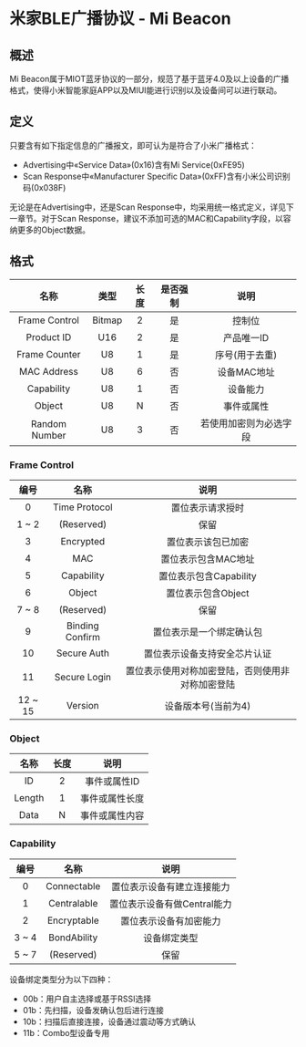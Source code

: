 # 米家BLE广播协议 - Mi Beacon

## 概述

Mi Beacon属于MIOT蓝牙协议的一部分，规范了基于蓝牙4.0及以上设备的广播格式，使得小米智能家庭APP以及MIUI能进行识别以及设备间可以进行联动。

## 定义

只要含有如下指定信息的广播报文，即可认为是符合了小米广播格式：

- Advertising中«Service Data»(0x16)含有Mi Service(0xFE95)
- Scan Response中«Manufacturer Specific Data»(0xFF)含有小米公司识别码(0x038F)

无论是在Advertising中，还是Scan Response中，均采用统一格式定义，详见下一章节。对于Scan Response，建议不添加可选的MAC和Capability字段，以容纳更多的Object数据。

## 格式

|      名称      |  类型  | 长度  | 是否强制 |     说明       |
|:-------------:|:------:|:----:|:-------:|:-------------:|
| Frame Control | Bitmap |  2   |   是    |  控制位        |
| Product ID    | U16    |  2   |   是    | 产品唯一ID      |
| Frame Counter | U8     |  1   |   是    | 序号(用于去重)   |
| MAC Address   | U8     |  6   |   否    | 设备MAC地址     |
| Capability    | U8     |  1   |   否    | 设备能力        |
| Object        | U8     |  N   |   否    | 事件或属性      |
| Random Number |U8|3|否     | 若使用加密则为必选字段 |

### Frame Control

|    编号  |   名称         |            说明       |
|:--------:|:-------------:|:--------------------:|
|  0       | Time Protocol | 置位表示请求授时        |
|  1 ~ 2   | (Reserved)    |        保留           |
|  3       | Encrypted     | 置位表示该包已加密      |
|  4       | MAC           | 置位表示包含MAC地址     |
|  5       | Capability    | 置位表示包含Capability |
|  6       | Object        | 置位表示包含Object     |
|  7 ~ 8   | (Reserved)    |        保留           |
|  9       | Binding Confirm| 置位表示是一个绑定确认包|
|  10      | Secure Auth   | 置位表示设备支持安全芯片认证|
|  11      | Secure Login  | 置位表示使用对称加密登陆，否则使用非对称加密登陆|
|  12 ~ 15 | Version       | 设备版本号(当前为4) |

### Object

|    名称  |     长度       |            说明       |
|:--------:|:-------------:|:--------------------:|
|   ID     |    2          |    事件或属性ID        |
|   Length |    1          |    事件或属性长度       |
|   Data   |    N          |    事件或属性内容       |

### Capability

|    编号  |   名称         |            说明         |
|:--------:|:-------------:|:----------------------:|
|  0       |  Connectable  | 置位表示设备有建立连接能力 |
|  1   | Centralable | 置位表示设备有做Central能力 |
|  2   | Encryptable | 置位表示设备有加密能力 |
|  3 ~ 4   | BondAbility | 设备绑定类型 |
| 5 ~ 7 | (Reserved) | 保留 |

设备绑定类型分为以下四种：

- 00b：用户自主选择或基于RSSI选择
- 01b：先扫描，设备发确认包后进行连接
- 10b：扫描后直接连接，设备通过震动等方式确认
- 11b：Combo型设备专用

